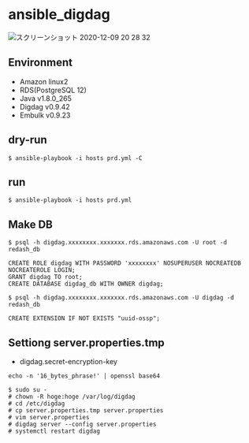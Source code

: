 # ansible_digdag

![スクリーンショット 2020-12-09 20 28 32](https://user-images.githubusercontent.com/5633085/101624459-49d50980-3a5d-11eb-874f-780ea593e1b0.jpg)


## Environment

- Amazon linux2
- RDS(PostgreSQL 12)
- Java v1.8.0_265
- Digdag v0.9.42
- Embulk v0.9.23

## dry-run

```
$ ansible-playbook -i hosts prd.yml -C
```

## run

```
$ ansible-playbook -i hosts prd.yml 
```

## Make DB

```
$ psql -h digdag.xxxxxxxx.xxxxxxx.rds.amazonaws.com -U root -d redash_db
 
CREATE ROLE digdag WITH PASSWORD 'xxxxxxxx' NOSUPERUSER NOCREATEDB NOCREATEROLE LOGIN;
GRANT digdag TO root;
CREATE DATABASE digdag_db WITH OWNER digdag;
    
$ psql -h digdag.xxxxxxxx.xxxxxxx.rds.amazonaws.com -U digdag -d redash_db

CREATE EXTENSION IF NOT EXISTS "uuid-ossp";
```

## Settiong server.properties.tmp

- digdag.secret-encryption-key
```
echo -n '16_bytes_phrase!' | openssl base64
```

```
$ sudo su -
# chown -R hoge:hoge /var/log/digdag
# cd /etc/digdag
# cp server.properties.tmp server.properties
# vim server.properties
# digdag server --config server.properties
# systemctl restart digdag
```
